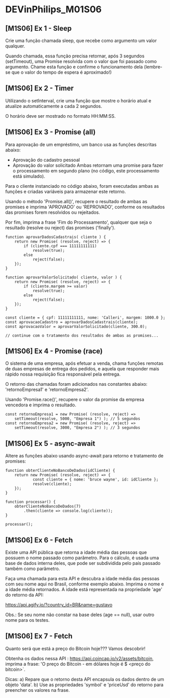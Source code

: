 # DEVinPhilips_M01S06

## [M1S06] Ex 1 - Sleep
Crie uma função chamada sleep, que recebe como argumento um valor qualquer.

Quando chamada, essa função precisa retornar, após 3 segundos (setTimeout), uma Promise resolvida com o valor que foi passado como argumento.
Chame esta função e confirme o funcionamento dela (lembre-se que o valor do tempo de espera é aproximado!)

## [M1S06] Ex 2 - Timer
Utilizando o setInterval, crie uma função que mostre o horário atual e atualize automaticamente a cada 2 segundos.

O horário deve ser mostrado no formato HH:MM:SS.

## [M1S06] Ex 3 - Promise (all)
Para aprovação de um empréstimo, um banco usa as funções descritas abaixo:
- Aprovação do cadastro pessoal
- Aprovação do valor solicitado
Ambas retornam uma promise para fazer o processamento em segundo plano (no código, este processamento está simulado).

Para o cliente instanciado no código abaixo, foram executadas ambas as funções e criadas variáveis para armazenar este retorno.

Usando o método 'Promise.all()', recupere o resultado de ambas as promises e imprima 'APROVADO' ou 'REPROVADO', conforme os resultados das promises forem resolvidos ou rejeitados.

Por fim, imprima a frase 'Fim do Processamento', qualquer que seja o resultado (resolve ou reject) das promises ('finally').
~~~
function aprovarDadosCadastrais( cliente ) {
    return new Promise( (resolve, reject) => {
        if (cliente.cpf === 11111111111)
            resolve(true);
        else 
            reject(false);
    });
}

function aprovarValorSolicitado( cliente, valor ) {
    return new Promise( (resolve, reject) => {
        if (cliente.margem >= valor)
            resolve(true);
        else 
            reject(false);
    });
}

const cliente = { cpf: 11111111111, nome: 'Calleri', margem: 1000.0 };
const aprovacaoCadastro = aprovarDadosCadastrais(cliente);
const aprovacaoValor = aprovarValorSolicitado(cliente, 300.0);

// continue com o tratamento dos resultados de ambas as promises...
~~~

## [M1S06] Ex 4 - Promise (race)
O sistema de uma empresa, após efetuar a venda, chama funções remotas de duas empresas de entrega dos pedidos, e aquela que responder mais rápido nossa requisição fica responsável pela entrega.

O retorno das chamadas foram adicionados nas constantes abaixo: 'retornoEmpresa1' e 'retornoEmpresa2'.

Usando 'Promise.race()', recupere o valor da promise da empresa vencedora e imprima o resultado.

~~~
const retornoEmpresa1 = new Promise( (resolve, reject) => 
    setTimeout(resolve, 5000, "Empresa 1") ); // 5 segundos
const retornoEmpresa2 = new Promise( (resolve, reject) => 
    setTimeout(resolve, 3000, "Empresa 2") ); // 3 segundos
~~~

## [M1S06] Ex 5 - async-await

Altere as funções abaixo usando async-await para retorno e tratamento de promises:
~~~
function obterClienteNoBancoDeDados(idCliente) {
    return new Promise( (resolve, reject) => {
            const cliente = { nome: 'bruce wayne', id: idCliente };
            resolve(cliente);
    });
}

function processar() {
    obterClienteNoBancoDeDados(7)
        .then(cliente => console.log(cliente));
}

processar();
~~~

## [M1S06] Ex 6 - Fetch
Existe uma API pública que retorna a idade média das pessoas que possuem o nome passado como parâmetro.
Para o cálculo, é usada uma base de dados interna deles, que pode ser subdividida pelo país passado também como parâmetro.

Faça uma chamada para esta API e descubra a idade média das pessoas com seu nome aqui no Brasil, conforme exemplo abaixo.
Imprima o nome e a idade média retornados.
A idade está representada na propriedade 'age' do retorno da API:

https://api.agify.io/?country_id=BR&name=gustavo

Obs.: Se seu nome não constar na base deles (age == null), usar outro nome para os testes.

## [M1S06] Ex 7 - Fetch
Quanto será que está a preço do Bitcoin hoje???
Vamos descobrir!

Obtenha os dados nessa API : https://api.coincap.io/v2/assets/bitcoin, imprima a frase:
'O preço do Bitcoin - <simbolo do bitcoin> em dólares hoje é $ <preço do bitcoin>`.

Dicas:
a) Repare que o retorno desta API encapsula os dados dentro de um objeto 'data'.
b) Use as propriedades 'symbol' e 'priceUsd' do retorno para preencher os valores na frase.